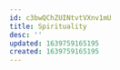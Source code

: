 ```yaml
---
id: c3bwQChZUINtvtVXnv1mU
title: Spirituality
desc: ''
updated: 1639759165195
created: 1639759165195
---
```


